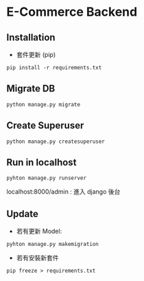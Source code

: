 # **E-Commerce Backend**

## **Installation**
- 套件更新 (pip)
```shell
pip install -r requirements.txt
```

## **Migrate DB**
```shell
python manage.py migrate
```

## **Create Superuser**
```shell
python manage.py createsuperuser
```

## **Run in localhost**
```shell
pyhton manage.py runserver
```
localhost:8000/admin : 進入 django 後台

## **Update**
- 若有更新 Model:
```shell
pyhton manage.py makemigration
```

- 若有安裝新套件
```shell
pip freeze > requirements.txt
```